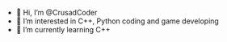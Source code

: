 - 👋 Hi, I’m @CrusadCoder
- 👀 I’m interested in C++, Python coding and game developing
- 🌱 I’m currently learning C++

<!---
CrusadCoder/CrusadCoder is a ✨ special ✨ repository because its `README.md` (this file) appears on your GitHub profile.
You can click the Preview link to take a look at your changes.
--->
